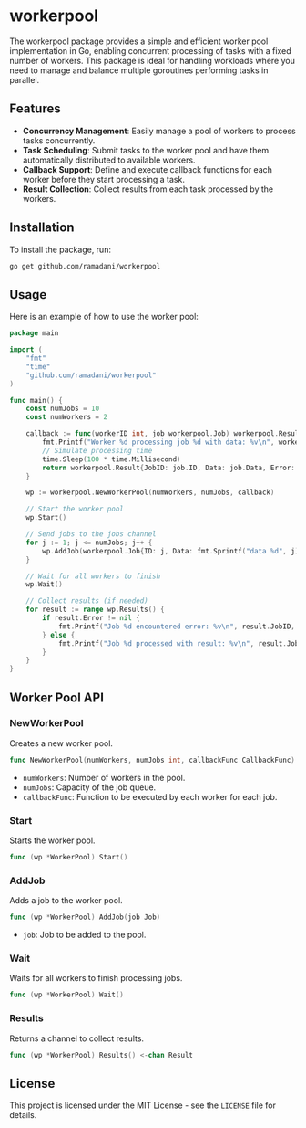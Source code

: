 # workerpool
The workerpool package provides a simple and efficient worker pool implementation in Go, enabling concurrent processing of tasks with a fixed number of workers. This package is ideal for handling workloads where you need to manage and balance multiple goroutines performing tasks in parallel.

## Features
- **Concurrency Management**: Easily manage a pool of workers to process tasks concurrently.
- **Task Scheduling**: Submit tasks to the worker pool and have them automatically distributed to available workers.
- **Callback Support**: Define and execute callback functions for each worker before they start processing a task.
- **Result Collection**: Collect results from each task processed by the workers.

## Installation
To install the package, run:

```bash
go get github.com/ramadani/workerpool
```

## Usage
Here is an example of how to use the worker pool:

```go
package main

import (
    "fmt"
    "time"
    "github.com/ramadani/workerpool"
)

func main() {
	const numJobs = 10
	const numWorkers = 2

	callback := func(workerID int, job workerpool.Job) workerpool.Result {
		fmt.Printf("Worker %d processing job %d with data: %v\n", workerID, job.ID, job.Data)
		// Simulate processing time
		time.Sleep(100 * time.Millisecond)
		return workerpool.Result{JobID: job.ID, Data: job.Data, Error: nil}
	}

	wp := workerpool.NewWorkerPool(numWorkers, numJobs, callback)

	// Start the worker pool
	wp.Start()

	// Send jobs to the jobs channel
	for j := 1; j <= numJobs; j++ {
		wp.AddJob(workerpool.Job{ID: j, Data: fmt.Sprintf("data %d", j)})
	}

	// Wait for all workers to finish
	wp.Wait()

	// Collect results (if needed)
	for result := range wp.Results() {
		if result.Error != nil {
			fmt.Printf("Job %d encountered error: %v\n", result.JobID, result.Error)
		} else {
			fmt.Printf("Job %d processed with result: %v\n", result.JobID, result.Data)
		}
	}
}
```

## Worker Pool API

### NewWorkerPool
Creates a new worker pool.

```go
func NewWorkerPool(numWorkers, numJobs int, callbackFunc CallbackFunc) *WorkerPool
```

- `numWorkers`: Number of workers in the pool.
- `numJobs`: Capacity of the job queue.
- `callbackFunc`: Function to be executed by each worker for each job.

### Start
Starts the worker pool.

```go
func (wp *WorkerPool) Start()
```

### AddJob
Adds a job to the worker pool.

```go
func (wp *WorkerPool) AddJob(job Job)
```

- `job`: Job to be added to the pool.

### Wait
Waits for all workers to finish processing jobs.

```go
func (wp *WorkerPool) Wait()
```

### Results
Returns a channel to collect results.

```go
func (wp *WorkerPool) Results() <-chan Result
```

## License
This project is licensed under the MIT License - see the `LICENSE` file for details.